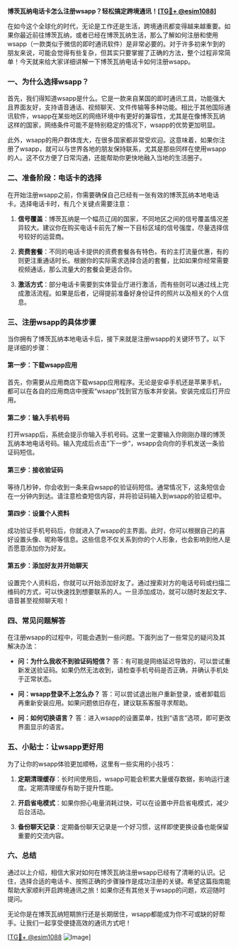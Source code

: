 **博茨瓦纳电话卡怎么注册wsapp？轻松搞定跨境通讯！[[TG💪+ @esim1088](https://t.me/s/esim1088)]**

在如今这个全球化的时代，无论是工作还是生活，跨境通讯都变得越来越重要。如果你最近前往博茨瓦纳，或者已经在博茨瓦纳生活，那么了解如何注册和使用wsapp（一款类似于微信的即时通讯软件）是非常必要的。对于许多初来乍到的朋友来说，可能会觉得有些复杂，但其实只要掌握了正确的方法，整个过程非常简单！今天就来给大家详细讲解一下博茨瓦纳电话卡如何注册wsapp。

### 一、为什么选择wsapp？

首先，我们得知道wsapp是什么。它是一款来自某国的即时通讯工具，功能强大且界面友好，支持语音通话、视频聊天、文件传输等多种功能。相比于其他国际通讯软件，wsapp在某些地区的网络环境中有更好的兼容性，尤其是在像博茨瓦纳这样的国家，网络条件可能不是特别稳定的情况下，wsapp的优势更加明显。

此外，wsapp的用户群体庞大，在很多国家都非常受欢迎。这意味着，如果你注册了wsapp，就可以与世界各地的朋友保持联系，尤其是那些同样在使用wsapp的人。这不仅方便了日常沟通，还能帮助你更快地融入当地的生活圈子。

### 二、准备阶段：电话卡的选择

在开始注册wsapp之前，你需要确保自己已经有一张有效的博茨瓦纳本地电话卡。选择电话卡时，有几个关键点需要注意：

1. **信号覆盖**：博茨瓦纳是一个幅员辽阔的国家，不同地区之间的信号覆盖情况差异较大。建议你在购买电话卡前先了解一下目标区域的信号强度，尽量选择信号较好的运营商。
   
2. **资费套餐**：不同的电话卡提供的资费套餐各有特色，有的主打流量优惠，有的则更注重通话时长。根据你的实际需求选择合适的套餐，比如如果你经常需要视频通话，那么流量大的套餐会更适合你。

3. **激活方式**：部分电话卡需要到实体营业厅进行激活，而有些则可以通过线上完成激活流程。如果是后者，记得提前准备好身份证件的照片以及相关的个人信息。

### 三、注册wsapp的具体步骤

当你拥有了博茨瓦纳本地电话卡后，接下来就是注册wsapp的关键环节了。以下是详细的步骤：

#### 第一步：下载wsapp应用

首先，你需要从应用商店下载wsapp应用程序。无论是安卓手机还是苹果手机，都可以在各自的应用商店中搜索“wsapp”找到官方版本并安装。安装完成后打开应用。

#### 第二步：输入手机号码

打开wsapp后，系统会提示你输入手机号码。这里一定要输入你刚刚办理的博茨瓦纳本地电话号码。输入完成后点击“下一步”，wsapp会向你的手机发送一条验证码短信。

#### 第三步：接收验证码

等待几秒钟，你会收到一条来自wsapp的验证码短信。通常情况下，这条短信会在一分钟内到达。请注意检查短信内容，并将验证码输入到wsapp的验证框中。

#### 第四步：设置个人资料

成功验证手机号码后，你就进入了wsapp的主界面。此时，你可以根据自己的喜好设置头像、昵称等信息。这些信息不仅关系到你的个人形象，也会影响到他人是否愿意添加你为好友。

#### 第五步：添加好友并开始聊天

设置完个人资料后，你就可以开始添加好友了。通过搜索对方的电话号码或扫描二维码的方式，可以快速找到想要联系的人。一旦添加成功，就可以随时发起文字、语音甚至视频聊天啦！

### 四、常见问题解答

在注册wsapp的过程中，可能会遇到一些问题。下面列出了一些常见的疑问及其解决办法：

- **问：为什么我收不到验证码短信？**
  答：有可能是网络延迟导致的，可以尝试重新发送验证码。如果仍然无法收到，请检查手机号码是否正确，并确认手机处于正常状态。

- **问：wsapp登录不上怎么办？**
  答：可以尝试退出账户重新登录，或者卸载后再重新安装应用。如果问题依旧存在，建议联系客服寻求帮助。

- **问：如何切换语言？**
  答：进入wsapp的设置菜单，找到“语言”选项，即可更改界面显示的语言。

### 五、小贴士：让wsapp更好用

为了让你的wsapp体验更加顺畅，这里有一些实用的小技巧：

1. **定期清理缓存**：长时间使用后，wsapp可能会积累大量缓存数据，影响运行速度。定期清理缓存有助于提升性能。
   
2. **开启省电模式**：如果你担心电量消耗过快，可以在设置中开启省电模式，减少后台活动。

3. **备份聊天记录**：定期备份聊天记录是一个好习惯，这样即使更换设备也能保留重要的交流内容。

### 六、总结

通过以上介绍，相信大家对如何在博茨瓦纳注册wsapp已经有了清晰的认识。记住，选择合适的电话卡、按照正确的步骤操作是成功注册的关键。希望这篇指南能帮助大家顺利开启跨境通讯之旅！如果你还有其他关于wsapp的问题，欢迎随时提问。

无论你是在博茨瓦纳短期旅行还是长期居住，wsapp都能成为你不可或缺的好帮手。让我们一起享受便捷高效的通讯方式吧！

[[TG💪+ @esim1088](https://t.me/s/esim1088) ![Image](https://i.postimg.cc/4NQfJmqS/Snipaste-2025-05-13-00-14-12.png)]